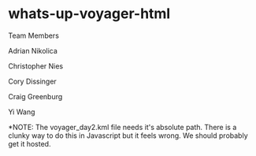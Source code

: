 whats-up-voyager-html
=====================
Team Members

Adrian Nikolica

Christopher Nies

Cory Dissinger

Craig Greenburg

Yi Wang

*NOTE: The voyager_day2.kml file needs it's absolute path. There is a clunky way to do this in Javascript but it feels wrong. We should probably get it hosted.
